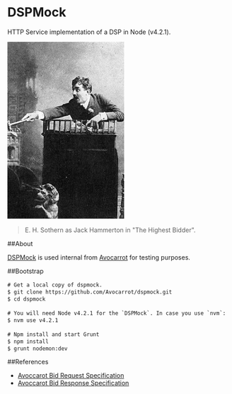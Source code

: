 DSPMock
=======
HTTP Service implementation of a DSP in Node (v4.2.1).

![Jack Hammerton](https://raw.githubusercontent.com/Avocarrot/dspmock/master/jack_hammerton.jpg)
>E. H. Sothern as Jack Hammerton in "The Highest Bidder".

##About

[DSPMock](https://github.com/Avocarrot/dspmock) is used internal from [Avocarrot](http://avocarrot.com) for testing purposes.

##Bootstrap

```
# Get a local copy of dspmock.
$ git clone https://github.com/Avocarrot/dspmock.git
$ cd dspmock

# You will need Node v4.2.1 for the `DSPMock`. In case you use `nvm`:
$ nvm use v4.2.1

# Npm install and start Grunt
$ npm install
$ grunt nodemon:dev
```

##References
- [Avoccarot Bid Request Specification](http://docs.avocarrot.com/avx/bid-request)
- [Avoccarot Bid Response Specification](http://docs.avocarrot.com/avx/bid-response)
